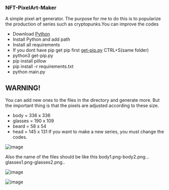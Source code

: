 ### NFT-PixelArt-Maker

A simple pixel art generator. The purpose for me to do this is to popularize the production of series such as cryptopunks.You can improve the codes


- Download [Python](https://www.python.org/downloads/)
- Install Python and add path
- Install all requirements
- If you dont have pip get pip first
[get-pip.py](https://bootstrap.pypa.io/get-pip.py)
CTRL+S(same folder)
- python3 get-pip.py
- pip install pillow
- pip install -r requirements.txt
- python main.py

## WARNING!

You can add new ones to the files in the directory and generate more.
But the important thing is that the pixels are adjusted according to these size.
- body = 336 x 336
- glasses = 190 x 109
- beard = 58 x 54
- head = 145 x 131
If you want to make a new series, you must change the codes.


![image](https://user-images.githubusercontent.com/80769968/112228229-08e6b680-8c42-11eb-83a1-9fad926eb133.png)




Also the name of the files should be like this
body1.png-body2.png…
glasses1.png-glasses2.png..





![image](https://user-images.githubusercontent.com/80769968/112098077-3be16980-8bb2-11eb-930c-16cf5eb8b2a0.png)




![image](https://user-images.githubusercontent.com/80769968/112098099-47349500-8bb2-11eb-8661-27ddf6bdacbe.png)




